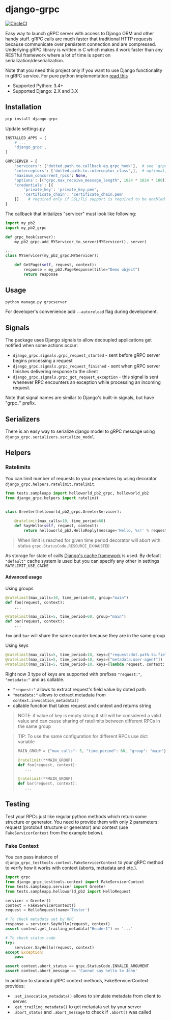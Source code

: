 # django-grpc

[![CircleCI](https://circleci.com/gh/gluk-w/django-grpc.svg?style=svg)](https://circleci.com/gh/gluk-w/django-grpc)


Easy way to launch gRPC server with access to Django ORM and other handy stuff.
gRPC calls are much faster that traditional HTTP requests because communicate over
persistent connection and are compressed. Underlying gRPC library is written in C which
makes it work faster than any RESTful framework where a lot of time is spent on serialization/deserialization.

Note that you need this project only if you want to use Django functionality in gRPC service. 
For pure python implementation [read this](https://grpc.io/docs/languages/python/quickstart/)

* Supported Python: 3.4+
* Supported Django: 2.X and 3.X

## Installation

```bash
pip install django-grpc
``` 

Update settings.py
```python
INSTALLED_APPS = [
    # ...
    'django_grpc',
]

GRPCSERVER = {
    'servicers': ['dotted.path.to.callback.eg.grpc_hook'],  # see `grpc_hook()` below
    'interceptors': ['dotted.path.to.interceptor_class',],  # optional, interceprots are similar to middleware in Django
    'maximum_concurrent_rpcs': None,
    'options': [("grpc.max_receive_message_length", 1024 * 1024 * 100)],  # optional, list of key-value pairs to configure the channel. The full list of available channel arguments: https://grpc.github.io/grpc/core/group__grpc__arg__keys.html
    'credentials': [{
        'private_key': 'private_key.pem',
        'certificate_chain': 'certificate_chain.pem'
    }]    # required only if SSL/TLS support is required to be enabled
}
```

The callback that initializes "servicer" must look like following:
```python
import my_pb2
import my_pb2_grpc

def grpc_hook(server):
    my_pb2_grpc.add_MYServicer_to_server(MYServicer(), server)

...
class MYServicer(my_pb2_grpc.MYServicer):

    def GetPage(self, request, context):
        response = my_pb2.PageResponse(title="Demo object")
        return response
```

## Usage
```bash
python manage.py grpcserver
```

For developer's convenience add `--autoreload` flag during development.


## Signals
The package uses Django signals to allow decoupled applications get notified when some actions occur:
* `django_grpc.signals.grpc_request_started` - sent before gRPC server begins processing a request
* `django_grpc.signals.grpc_request_finished` - sent when gRPC server finishes delivering response to the client
* `django_grpc.signals.grpc_got_request_exception` - this signal is sent whenever RPC encounters an exception while
processing an incoming request.

Note that signal names are similar to Django's built-in signals, but have "grpc_" prefix.


## Serializers
There is an easy way to serialize django model to gRPC message using `django_grpc.serializers.serialize_model`.

## Helpers

### Ratelimits

You can limit number of requests to your procedures by using decorator `django_grpc.helpers.ratelimit.ratelimit`.

```python
from tests.sampleapp import helloworld_pb2_grpc, helloworld_pb2
from django_grpc.helpers import ratelimit


class Greeter(helloworld_pb2_grpc.GreeterServicer):
    
    @ratelimit(max_calls=10, time_period=60)
    def SayHello(self, request, context):
        return helloworld_pb2.HelloReply(message='Hello, %s!' % request.name)
```
> When limit is reached for given time period decorator will abort with status `grpc.StatusCode.RESOURCE_EXHAUSTED`

As storage for state of calls [Django's cache framework](https://docs.djangoproject.com/en/4.0/topics/cache/#django-s-cache-framework)
is used. By default `"default"` cache system is used but you can specify any other in settings `RATELIMIT_USE_CACHE`

#### Advanced usage

Using groups
```python
@ratelimit(max_calls=10, time_period=60, group="main")
def foo(request, context):
    ...

@ratelimit(max_calls=5, time_period=60, group="main")
def bar(request, context):
    ...
```
`foo` and `bar` will share the same counter because they are in the same group

Using keys
```python
@ratelimit(max_calls=5, time_period=10, keys=["request:dot.path.to.field"])
@ratelimit(max_calls=5, time_period=10, keys=["metadata:user-agent"])
@ratelimit(max_calls=5, time_period=10, keys=[lambda request, context: context.peer()])
```
Right now 3 type of keys are supported with prefixes `"request:"`, `"metadata:"` and as callable.

- `"request:"` allows to extract request's field value by doted path
- `"metadata:"` allows to extract metadata from `context.invocation_metadata()`
- callable function that takes request and context and returns string

> NOTE: if value of key is empty string it still will be considered a valid value
> and can cause sharing of ratelimits between different RPCs in the same group

> TIP: To use the same configuration for different RPCs use dict variable
> ```python
> MAIN_GROUP = {"max_calls": 5, "time_period": 60, "group": "main"}
> 
> @ratelimit(**MAIN_GROUP)
> def foo(request, context):
>    ...
>
> @ratelimit(**MAIN_GROUP)
> def bar(request, context):
>    ...
> ```


## Testing
Test your RPCs just like regular python methods which return some 
structure or generator. You need to provide them with only 2 parameters:
request (protobuf structure or generator) and context (use `FakeServicerContext` from the example below).

### Fake Context
You can pass instance of `django_grpc_testtools.context.FakeServicerContext` to your gRPC method
to verify how it works with context (aborts, metadata and etc.).
```python
import grpc
from django_grpc_testtools.context import FakeServicerContext
from tests.sampleapp.servicer import Greeter
from tests.sampleapp.helloworld_pb2 import HelloRequest

servicer = Greeter()
context = FakeServicerContext()
request = HelloRequest(name='Tester')

# To check metadata set by RPC 
response = servicer.SayHello(request, context)
assert context.get_trailing_metadata("Header1") == '...'

# To check status code
try:
    servicer.SayHello(request, context) 
except Exception:
    pass

assert context.abort_status == grpc.StatusCode.INVALID_ARGUMENT
assert context.abort_message == 'Cannot say hello to John'
```

In addition to standard gRPC context methods, FakeServicerContext provides:
 * `.set_invocation_metadata()` allows to simulate metadata from client to server.
 * `.get_trailing_metadata()` to get metadata set by your server
 * `.abort_status` and `.abort_message` to check if `.abort()` was called 
